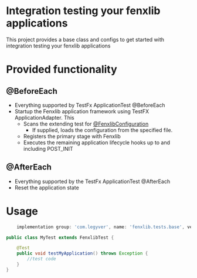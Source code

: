 # Integration testing your fenxlib applications
This project provides a base class and configs to get started with integration testing your fenxlib applications

# Provided functionality
## @BeforeEach
- Everything supported by TestFx ApplicationTest @BeforeEach 
- Startup the Fenxlib application framework using TestFX ApplicationAdapter.  This
  - Scans the extending test for [@FenxlibConfiguration](src/main/java/com/legyver/fenxlib/tests/base/config/annotation/FenxlibConfiguration.java)
    - If supplied, loads the configuration from the specified file.
  - Registers the primary stage with Fenxlib
  - Executes the remaining application lifecycle hooks up to and including POST_INIT

## @AfterEach
- Everything supported by the TestFx ApplicationTest @AfterEach
- Reset the application state

# Usage
```gradle
    implementation group: 'com.legyver', name: 'fenxlib.tests.base', version: '3.0.0-alpha.1'
```

```java
public class MyTest extends FenxlibTest {

    @Test
    public void testMyApplication() throws Exception {
        //test code
    }
}
```